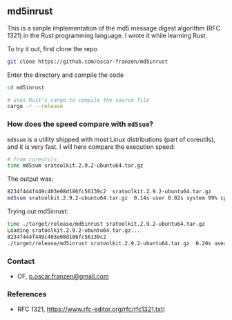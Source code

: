 ## md5inrust
This is a simple implementation of the md5 message digest algorithm
(RFC 1321) in the Rust programming language. I wrote it while learning
Rust.

To try it out, first clone the repo

```bash
git clone https://github.com/oscar-franzen/md5inrust
```

Enter the directory and compile the code
```bash
cd md5inrust

# uses Rust's cargo to compile the source file
cargo -r --release
```

### How does the speed compare with `md5sum`?
`md5sum` is a utility shipped with most Linux distributions (part of
coreutils), and it is very fast. I will here compare the execution speed:


```bash
# from coreutils
time md5sum sratoolkit.2.9.2-ubuntu64.tar.gz
```

The output was:

```bash
8234f444f449c403e08d186fc56139c2  sratoolkit.2.9.2-ubuntu64.tar.gz
md5sum sratoolkit.2.9.2-ubuntu64.tar.gz  0.14s user 0.02s system 99% cpu 0.160 total

```

Trying out md5inrust:

```bash
time ./target/release/md5inrust sratoolkit.2.9.2-ubuntu64.tar.gz
Loading sratoolkit.2.9.2-ubuntu64.tar.gz...
8234f444f449c403e08d186fc56139c2
./target/release/md5inrust sratoolkit.2.9.2-ubuntu64.tar.gz  0.20s user 0.01s system 99% cpu 0.205 total

```

### Contact
- OF, <p.oscar.franzen@gmail.com>

### References
- RFC 1321, https://www.rfc-editor.org/rfc/rfc1321.txt)
